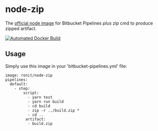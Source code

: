 node-zip
==
The [official node image](https://hub.docker.com/_/node/) for Bitbucket Pipelines *plus* zip cmd to produce zipped artifact.

[![Automated Docker Build](https://img.shields.io/docker/automated/ronitbk/node-zip.svg)](https://hub.docker.com/r/ronitbk/node-zip/)

## Usage

Simply use this image in your 'bitbucket-pipelines.yml' file:

    image: ronit/node-zip
    pipelines:
      default:
        - step:
            script:
              - yarn test
              - yarn run build
              - cd build
              - zip -r ../build.zip *
              - cd ..
             artifact:
              - build.zip


